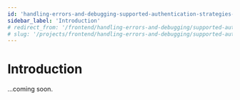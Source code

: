 ```yaml
---
id: 'handling-errors-and-debugging-supported-authentication-strategies-introduction'
sidebar_label: 'Introduction'
# redirect_from: '/frontend/handling-errors-and-debugging/supported-authentication-strategies/introduction'
# slug: '/projects/frontend/handling-errors-and-debugging/supported-authentication-strategies/introduction'
---
```


# Introduction

...coming soon.
